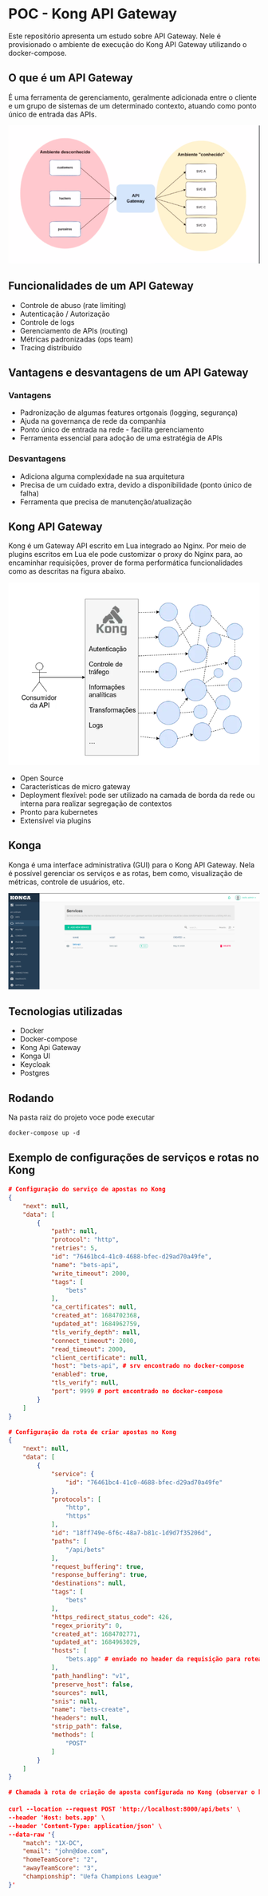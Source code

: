 # POC - Kong API Gateway

Este repositório apresenta um estudo sobre API Gateway. Nele é provisionado o ambiente de execução do Kong API 
Gateway utilizando o docker-compose. 

## O que é um API Gateway

É uma ferramenta de gerenciamento, geralmente adicionada entre o cliente e um grupo de sistemas de um determinado contexto, atuando como ponto único de entrada das APIs.

![](./.github/assets/api_gateway.png)

## Funcionalidades de um API Gateway

* Controle de abuso (rate limiting)
* Autenticação / Autorização
* Controle de logs
* Gerenciamento de APIs (routing)
* Métricas padronizadas (ops team)
* Tracing distribuído

## Vantagens e desvantagens de um API Gateway

### Vantagens

* Padronização de algumas features ortgonais (logging, segurança)
* Ajuda na governança de rede da companhia
* Ponto único de entrada na rede - facilita gerenciamento
* Ferramenta essencial para adoção de uma estratégia de APIs

### Desvantagens

* Adiciona alguma complexidade na sua arquitetura
* Precisa de um cuidado extra, devido a disponibilidade (ponto único de falha)
* Ferramenta que precisa de manutenção/atualização

## Kong API Gateway

Kong é um Gateway API escrito em Lua integrado ao Nginx. Por meio de plugins escritos em Lua ele pode customizar o 
proxy do Nginx para, ao encaminhar requisições, prover de forma performática funcionalidades como as descritas na 
figura abaixo.

![](./.github/assets/kong.png)

* Open Source
* Características de micro gateway
* Deployment flexível: pode ser utilizado na camada de borda da rede ou interna para realizar segregação de contextos
* Pronto para kubernetes
* Extensível via plugins

## Konga

Konga é uma interface administrativa (GUI) para o Kong API Gateway. Nela é possível gerenciar os serviços e as rotas, 
bem como, visualização de métricas, controle de usuários, etc.

![](./.github/assets/konga_services.png)

## Tecnologias utilizadas

* Docker
* Docker-compose
* Kong Api Gateway
* Konga UI 
* Keycloak
* Postgres

## Rodando

Na pasta raiz do projeto voce pode executar

```shell
docker-compose up -d
```

## Exemplo de configurações de serviços e rotas no Kong
```json
# Configuração do serviço de apostas no Kong
{
    "next": null,
    "data": [
        {
            "path": null,
            "protocol": "http",
            "retries": 5,
            "id": "76461bc4-41c0-4688-bfec-d29ad70a49fe",
            "name": "bets-api",
            "write_timeout": 2000,
            "tags": [
                "bets"
            ],
            "ca_certificates": null,
            "created_at": 1684702368,
            "updated_at": 1684962759,
            "tls_verify_depth": null,
            "connect_timeout": 2000,
            "read_timeout": 2000,
            "client_certificate": null,
            "host": "bets-api", # srv encontrado no docker-compose
            "enabled": true,
            "tls_verify": null,
            "port": 9999 # port encontrado no docker-compose
        }
    ]
}
```

```json
# Configuração da rota de criar apostas no Kong 
{
    "next": null,
    "data": [
        {
            "service": {
                "id": "76461bc4-41c0-4688-bfec-d29ad70a49fe"
            },
            "protocols": [
                "http",
                "https"
            ],
            "id": "18ff749e-6f6c-48a7-b81c-1d9d7f35206d",
            "paths": [
                "/api/bets"
            ],
            "request_buffering": true,
            "response_buffering": true,
            "destinations": null,
            "tags": [
                "bets"
            ],
            "https_redirect_status_code": 426,
            "regex_priority": 0,
            "created_at": 1684702771,
            "updated_at": 1684963029,
            "hosts": [
                "bets.app" # enviado no header da requisição para roteamento
            ],
            "path_handling": "v1",
            "preserve_host": false,
            "sources": null,
            "snis": null,
            "name": "bets-create",
            "headers": null,
            "strip_path": false,
            "methods": [
                "POST"
            ]
        }
    ]
}
```

```json
# Chamada à rota de criação de aposta configurada no Kong (observar o header Host)

curl --location --request POST 'http://localhost:8000/api/bets' \
--header 'Host: bets.app' \
--header 'Content-Type: application/json' \
--data-raw '{
    "match": "1X-DC",
    "email": "john@doe.com",
    "homeTeamScore": "2",
    "awayTeamScore": "3",
    "championship": "Uefa Champions League"
}'
```
